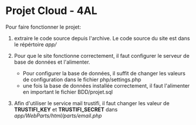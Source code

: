 # Projet Cloud - 4AL

Pour faire fonctionner le projet: 

1. extraire le code source depuis l'archive. Le code source du site est dans le répértoire *app/*

2. Pour que le site fonctionne correctement, il faut configurer le serveur de base de données et
l'alimenter.
    - Pour configurer la base de données, il suffit de changer les valeurs de configuration
    dans le fichier php/settings.php
    - une fois la base de données installée correctement, il faut l'alimenter en important le fichier
    BDD/projet.sql

3. Afin d'utiliser le service mail trustifi, il faut changer les valeur de **TRUSTIFI_KEY**
et **TRUSTIFI_SECRET** dans *app/WebParts/html/parts/email.php* 


